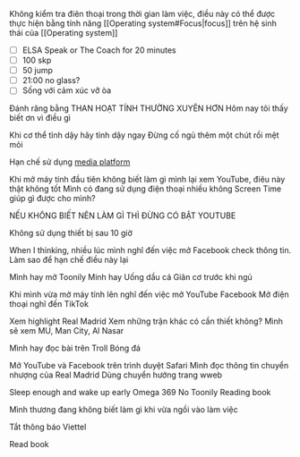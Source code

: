 Không kiểm tra điên thoại trong thời gian làm việc, điều này có thể được thực hiện bằng tính năng [[Operating system#Focus|focus]] trên hệ sinh thái của [[Operating system]]

- [ ] ELSA Speak or The Coach for 20 minutes
- [ ] 100 skp
- [ ] 50 jump
- [ ] 21:00 no glass?
- [ ] Sống với cảm xúc vỡ òa

Đánh răng bằng THAN HOẠT TÍNH THƯỜNG XUYÊN HƠN
Hôm nay tôi thấy biết ơn vì điều gì

Khi cơ thể tỉnh dậy hãy tỉnh dậy ngay
Đừng cố ngủ thêm một chút rồi mệt mỏi

Hạn chế sử dụng [media platform](Media)

Khi mở máy tính đầu tiên không biết làm gì mình lại xem YouTube, điêu này thật không tốt
Mình có đang sử dụng điện thoại nhiều không
Screen Time giúp gì được cho mình?

NẾU KHÔNG BIẾT NÊN LÀM GÌ THÌ ĐỪNG CÓ BẬT YOUTUBE

Không sử dụng thiết bị sau 10 giờ

When I thinking, nhiều lúc mình nghĩ đến việc mở Facebook check thông tin. Làm sao để hạn chế điều này lại

Mình hay mở Toonily
Minh hay 
Uống dầu cá
Giãn cơ trước khi ngủ

Khi mình vừa mở máy tính lên nghĩ đến việc mở YouTube Facebook 
Mở điện thoại nghĩ đến TikTok

Xem highlight Real Madrid 
Xem những trận khác có cần thiết không?
Mình sẽ xem MU, Man City, Al Nasar

Mình hay đọc bài trên Troll Bóng đá

Mở YouTube và Facebook trên trình duyệt Safari
Mình đọc thông tin chuyển nhượng của Real Madrid
Dùng chuyển hướng trang wweb

Sleep enough and wake up early
Omega 369
No Toonily
Reading book

Mình thương đang không biết làm gì khi vừa ngồi vào làm việc

Tắt thông báo Viettel

Read book